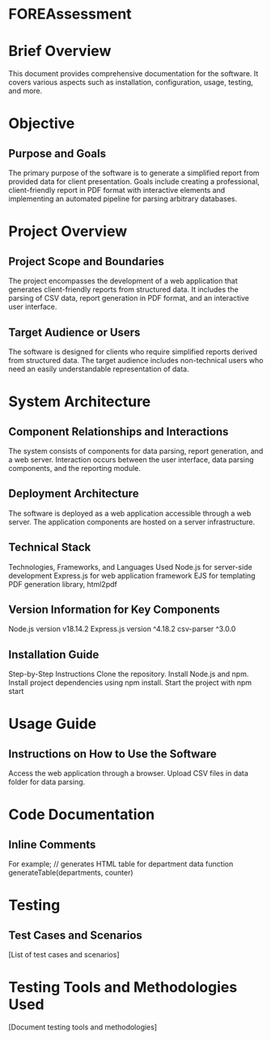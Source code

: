 # FOREAssessment

# Brief Overview

This document provides comprehensive documentation for the software. It covers various aspects such as installation, configuration, usage, testing, and more.

# Objective

## Purpose and Goals

The primary purpose of the software is to generate a simplified report from provided data for client presentation. Goals include creating a professional, client-friendly report in PDF format with interactive elements and implementing an automated pipeline for parsing arbitrary databases.

# Project Overview

## Project Scope and Boundaries

The project encompasses the development of a web application that generates client-friendly reports from structured data. It includes the parsing of CSV data, report generation in PDF format, and an interactive user interface.

## Target Audience or Users

The software is designed for clients who require simplified reports derived from structured data. The target audience includes non-technical users who need an easily understandable representation of data.

# System Architecture

## Component Relationships and Interactions

The system consists of components for data parsing, report generation, and a web server. Interaction occurs between the user interface, data parsing components, and the reporting module.

## Deployment Architecture

The software is deployed as a web application accessible through a web server. The application components are hosted on a server infrastructure.

## Technical Stack

Technologies, Frameworks, and Languages Used
Node.js for server-side development
Express.js for web application framework
EJS for templating
PDF generation library, html2pdf

## Version Information for Key Components

Node.js version v18.14.2
Express.js version ^4.18.2
csv-parser ^3.0.0

## Installation Guide

Step-by-Step Instructions
Clone the repository.
Install Node.js and npm.
Install project dependencies using npm install.
Start the project with npm start

# Usage Guide

## Instructions on How to Use the Software

Access the web application through a browser.
Upload CSV files in data folder for data parsing.

# Code Documentation

## Inline Comments

For example;
// generates HTML table for department data
function generateTable(departments, counter)

# Testing

## Test Cases and Scenarios

[List of test cases and scenarios]

# Testing Tools and Methodologies Used

[Document testing tools and methodologies]
